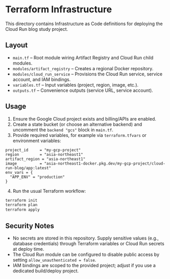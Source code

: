 # Terraform Infrastructure

This directory contains Infrastructure as Code definitions for deploying the Cloud Run blog study project.

## Layout

- `main.tf` – Root module wiring Artifact Registry and Cloud Run child modules.
- `modules/artifact_registry` – Creates a regional Docker repository.
- `modules/cloud_run_service` – Provisions the Cloud Run service, service account, and IAM bindings.
- `variables.tf` – Input variables (project, region, image, etc.).
- `outputs.tf` – Convenience outputs (service URL, service account).

## Usage

1. Ensure the Google Cloud project exists and billing/APIs are enabled.
2. Create a state bucket (or choose an alternative backend) and uncomment the `backend "gcs"` block in `main.tf`.
3. Provide required variables, for example via `terraform.tfvars` or environment variables:

```hcl
project_id     = "my-gcp-project"
region         = "asia-northeast1"
artifact_region = "asia-northeast1"
image          = "asia-northeast1-docker.pkg.dev/my-gcp-project/cloud-run-blog/app:latest"
env_vars = {
  "APP_ENV" = "production"
}
```

4. Run the usual Terraform workflow:

```bash
terraform init
terraform plan
terraform apply
```

## Security Notes

- No secrets are stored in this repository. Supply sensitive values (e.g., database credentials) through Terraform variables or Cloud Run secrets at deploy time.
- The Cloud Run module can be configured to disable public access by setting `allow_unauthenticated = false`.
- IAM bindings are scoped to the provided project; adjust if you use a dedicated build/deploy project.
